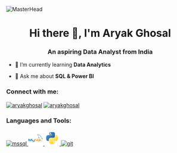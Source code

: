 ![MasterHead](https://15d.co/wp-content/uploads/2018/04/3loaders.gif)
<h1 align="center">Hi there 👋, I'm Aryak Ghosal</h1>
<h3 align="center">An aspiring Data Analyst from India</h3>

- 🌱 I’m currently learning **Data Analytics**

- 💬 Ask me about **SQL & Power BI**


<h3 align="left">Connect with me:</h3>
<p align="left">
<a href="https://linkedin.com/in/aryakghosal" target="blank"><img align="center" src="https://upload.wikimedia.org/wikipedia/commons/thumb/8/81/LinkedIn_icon.svg/768px-LinkedIn_icon.svg.png" alt="aryakghosal" height="30" width="30" /></a>
<a href="https://www.hackerrank.com/aryakghosal" target="blank"><img align="center" src="https://upload.wikimedia.org/wikipedia/commons/thumb/4/40/HackerRank_Icon-1000px.png/900px-HackerRank_Icon-1000px.png?20200508182226" alt="aryakghosal" height="30" width="30" /></a>
</p>

<h3 align="left">Languages and Tools:</h3>
<p align="left"> </a> <a href="https://www.microsoft.com/en-us/sql-server" target="_blank" rel="noreferrer"> <img src="https://www.svgrepo.com/show/303229/microsoft-sql-server-logo.svg" alt="mssql" width="40" height="40"/> </a> <a href="https://www.mysql.com/" target="_blank" rel="noreferrer"> <img src="https://raw.githubusercontent.com/devicons/devicon/master/icons/mysql/mysql-original-wordmark.svg" alt="mysql" width="40" height="40"/> </a> <a href="https://www.python.org" target="_blank" rel="noreferrer"> <img src="https://raw.githubusercontent.com/devicons/devicon/master/icons/python/python-original.svg" alt="python" width="40" height="40"/> </a> <a href="https://git-scm.com/" target="_blank" rel="noreferrer"> <img src="https://www.vectorlogo.zone/logos/git-scm/git-scm-icon.svg" alt="git" width="35" height="35"/> </a> </p>
